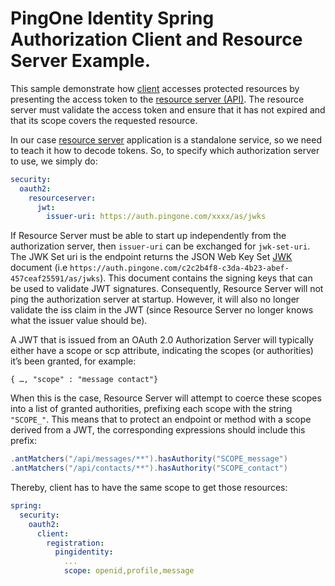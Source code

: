 # PingOne Identity Spring Authorization Client and Resource Server Example. 

This sample demonstrate how [client](client-sample) accesses protected resources by presenting the access token to the [resource server (API)](resource-server-sample). 
The resource server must validate the access token and ensure that it has not expired and that its scope covers the requested resource.

In our case [resource server](resource-server-sample) application is a standalone service, so we need to teach it how to decode tokens.
So, to specify which authorization server to use, we simply do:
```yaml
security:
  oauth2:
    resourceserver:
      jwt:
        issuer-uri: https://auth.pingone.com/xxxx/as/jwks
```

If Resource Server must be able to start up independently from the authorization server, then `issuer-uri` can be exchanged for `jwk-set-uri`.
The JWK Set uri is the endpoint returns the JSON Web Key Set [JWK](https://apidocs.pingidentity.com/pingone/customer/v1/api/auth/p1-a_Authorize/) document (i.e `https://auth.pingone.com/c2c2b4f8-c3da-4b23-abef-457ceaf25591/as/jwks`). This document contains the signing keys that can be used to validate JWT signatures.
Consequently, Resource Server will not ping the authorization server at startup. However, it will also no longer validate the iss claim in the JWT (since Resource Server no longer knows what the issuer value should be).

A JWT that is issued from an OAuth 2.0 Authorization Server will typically either have a scope or scp attribute, indicating the scopes (or authorities) it’s been granted, for example:

`{ …​, "scope" : "message contact"}`

When this is the case, Resource Server will attempt to coerce these scopes into a list of granted authorities, prefixing each scope with the string `"SCOPE_"`.
This means that to protect an endpoint or method with a scope derived from a JWT, the corresponding expressions should include this prefix: 
```java
.antMatchers("/api/messages/**").hasAuthority("SCOPE_message")
.antMatchers("/api/contacts/**").hasAuthority("SCOPE_contact")
```

Thereby, client has to have the same scope to get those resources:
```yaml
spring:
  security:
    oauth2:
      client:
        registration:
          pingidentity:
            ...
            scope: openid,profile,message
```
